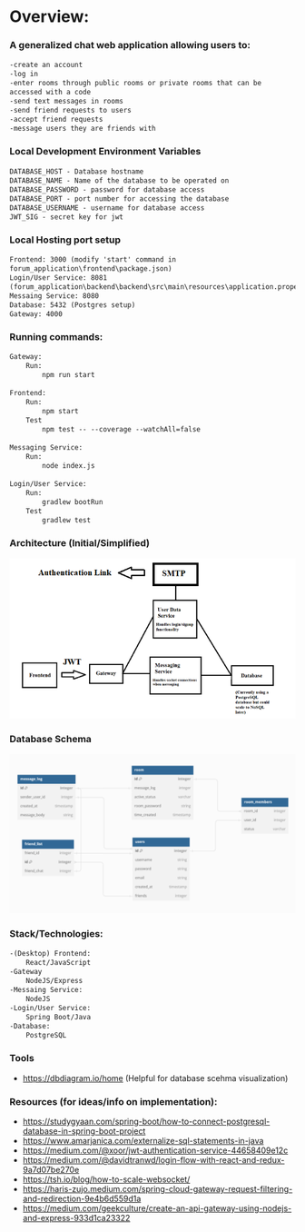 # Overview:

### A generalized chat web application allowing users to:  

	-create an account
	-log in
	-enter rooms through public rooms or private rooms that can be accessed with a code
	-send text messages in rooms
	-send friend requests to users
	-accept friend requests
	-message users they are friends with

### Local Development Environment Variables
	DATABASE_HOST - Database hostname
	DATABASE_NAME - Name of the database to be operated on 
	DATABASE_PASSWORD - password for database access
	DATABASE_PORT - port number for accessing the database
	DATABASE_USERNAME - username for database access
	JWT_SIG - secret key for jwt 
	
### Local Hosting port setup
	Frontend: 3000 (modify 'start' command in forum_application\frontend\package.json)
	Login/User Service: 8081 (forum_application\backend\backend\src\main\resources\application.properties)
	Messaing Service: 8080
	Database: 5432 (Postgres setup)
	Gateway: 4000

### Running commands:
	Gateway:
		Run:
			npm run start
	
	Frontend:
		Run:
			npm start 
		Test
			npm test -- --coverage --watchAll=false
	
	Messaging Service:
		Run:
			node index.js
	
	Login/User Service:
		Run:
			gradlew bootRun
		Test
			gradlew test 

### Architecture (Initial/Simplified)
![Architecture](architecture.png)

### Database Schema
![Schema](database_schema.PNG)

### Stack/Technologies:

	-(Desktop) Frontend:
		React/JavaScript
	-Gateway	
		NodeJS/Express
	-Messaing Service:
		NodeJS
	-Login/User Service:
		Spring Boot/Java
	-Database:
		PostgreSQL

### Tools
- https://dbdiagram.io/home (Helpful for database scehma visualization)	

### Resources (for ideas/info on implementation):
- https://studygyaan.com/spring-boot/how-to-connect-postgresql-database-in-spring-boot-project
- https://www.amarjanica.com/externalize-sql-statements-in-java
- https://medium.com/@xoor/jwt-authentication-service-44658409e12c
- https://medium.com/@davidtranwd/login-flow-with-react-and-redux-9a7d07be270e
- https://tsh.io/blog/how-to-scale-websocket/
- https://haris-zujo.medium.com/spring-cloud-gateway-request-filtering-and-redirection-9e4b6d559d1a
- https://medium.com/geekculture/create-an-api-gateway-using-nodejs-and-express-933d1ca23322